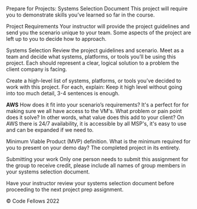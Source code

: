 Prepare for Projects: Systems Selection Document
This project will require you to demonstrate skills you’ve learned so far in the course.

Project Requirements
Your instructor will provide the project guidelines and send you the scenario unique to your team. Some aspects of the project are left up to you to decide how to approach.

Systems Selection
Review the project guidelines and scenario. Meet as a team and decide what systems, platforms, or tools you’ll be using this project. Each should represent a clear, logical solution to a problem the client company is facing.

Create a high-level list of systems, platforms, or tools you’ve decided to work with this project. For each, explain:
Keep it high level without going into too much detail, 3-4 sentences is enough.

**AWS**
How does it fit into your scenario’s requirements?
It's a perfect for for making sure we all have access to the VM's.
What problem or pain point does it solve? In other words, what value does this add to your client?
On AWS there is 24/7 availability, it is accessible by all MSP's, it's easy to use and can be expanded if we need to.

Minimum Viable Product (MVP) definition.
What is the minimum required for you to present on your demo day?
The completed project in its entirety.

Submitting your work
Only one person needs to submit this assignment for the group to receive credit, please include all names of group members in your systems selection document.

Have your instructor review your systems selection document before proceeding to the next project prep assignment.

© Code Fellows 2022
